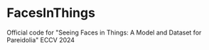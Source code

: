 # FacesInThings
Official code for "Seeing Faces in Things: A Model and Dataset for Pareidolia" ECCV 2024
